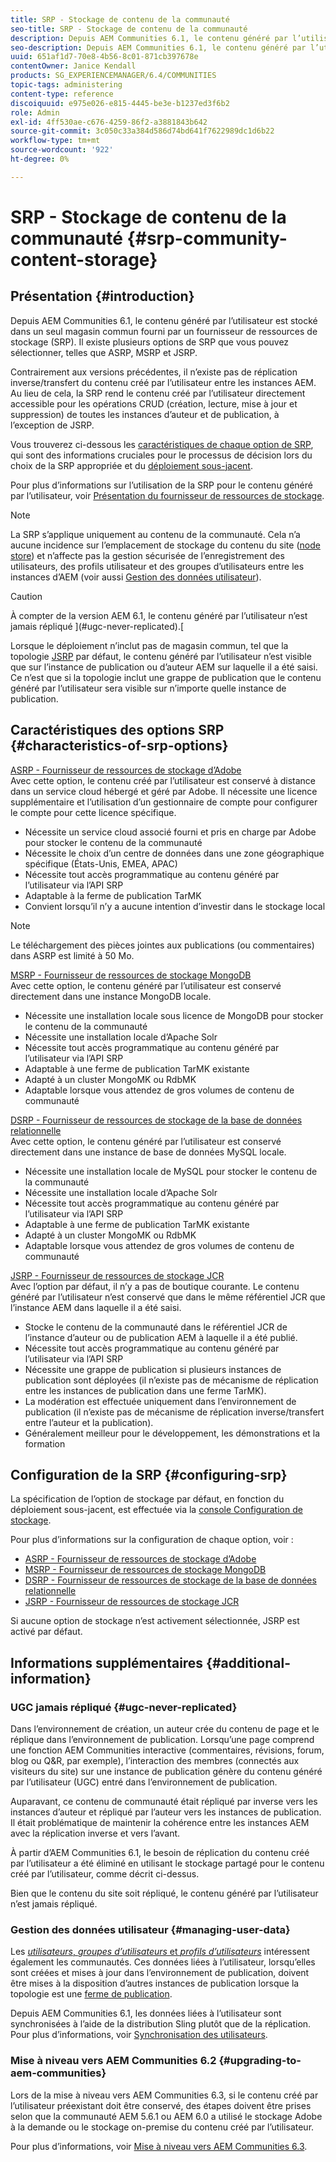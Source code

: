 ```yaml
---
title: SRP - Stockage de contenu de la communauté
seo-title: SRP - Stockage de contenu de la communauté
description: Depuis AEM Communities 6.1, le contenu généré par l’utilisateur est stocké dans un seul magasin commun fourni par un fournisseur de ressources de stockage (SRP).
seo-description: Depuis AEM Communities 6.1, le contenu généré par l’utilisateur est stocké dans un seul magasin commun fourni par un fournisseur de ressources de stockage (SRP).
uuid: 651af1d7-70e8-4b56-8c01-871cb397678e
contentOwner: Janice Kendall
products: SG_EXPERIENCEMANAGER/6.4/COMMUNITIES
topic-tags: administering
content-type: reference
discoiquuid: e975e026-e815-4445-be3e-b1237ed3f6b2
role: Admin
exl-id: 4ff530ae-c676-4259-86f2-a3881843b642
source-git-commit: 3c050c33a384d586d74bd641f7622989dc1d6b22
workflow-type: tm+mt
source-wordcount: '922'
ht-degree: 0%

---
```


# SRP - Stockage de contenu de la communauté {#srp-community-content-storage}

## Présentation {#introduction}

Depuis AEM Communities 6.1, le contenu généré par l’utilisateur est stocké dans un seul magasin commun fourni par un fournisseur de ressources de stockage (SRP). Il existe plusieurs options de SRP que vous pouvez sélectionner, telles que ASRP, MSRP et JSRP.

Contrairement aux versions précédentes, il n’existe pas de réplication inverse/transfert du contenu créé par l’utilisateur entre les instances AEM. Au lieu de cela, la SRP rend le contenu créé par l’utilisateur directement accessible pour les opérations CRUD (création, lecture, mise à jour et suppression) de toutes les instances d’auteur et de publication, à l’exception de JSRP.

Vous trouverez ci-dessous les [caractéristiques de chaque option de SRP](#characteristics-of-srp-options), qui sont des informations cruciales pour le processus de décision lors du choix de la SRP appropriée et du [déploiement sous-jacent](topologies.md).

Pour plus d’informations sur l’utilisation de la SRP pour le contenu généré par l’utilisateur, voir [Présentation du fournisseur de ressources de stockage](srp.md).

>[!NOTE]
>
>La SRP s’applique uniquement au contenu de la communauté. Cela n’a aucune incidence sur l’emplacement de stockage du contenu du site ([node store](../../help/sites-deploying/data-store-config.md)) et n’affecte pas la gestion sécurisée de l’enregistrement des utilisateurs, des profils utilisateur et des groupes d’utilisateurs entre les instances d’AEM (voir aussi [Gestion des données utilisateur](#managing-user-data)).

>[!CAUTION]
>
>À compter de la version AEM 6.1, le contenu généré par l’utilisateur n’est jamais répliqué ](#ugc-never-replicated).[
>
>Lorsque le déploiement n’inclut pas de magasin commun, tel que la topologie [JSRP](topologies.md#jsrp) par défaut, le contenu généré par l’utilisateur n’est visible que sur l’instance de publication ou d’auteur AEM sur laquelle il a été saisi. Ce n’est que si la topologie inclut une grappe de publication que le contenu généré par l’utilisateur sera visible sur n’importe quelle instance de publication.

## Caractéristiques des options SRP {#characteristics-of-srp-options}

[ASRP - Fournisseur de ressources de stockage d’Adobe](asrp.md)\
Avec cette option, le contenu créé par l’utilisateur est conservé à distance dans un service cloud hébergé et géré par Adobe. Il nécessite une licence supplémentaire et l’utilisation d’un gestionnaire de compte pour configurer le compte pour cette licence spécifique.

* Nécessite un service cloud associé fourni et pris en charge par Adobe pour stocker le contenu de la communauté
* Nécessite le choix d’un centre de données dans une zone géographique spécifique (États-Unis, EMEA, APAC)
* Nécessite tout accès programmatique au contenu généré par l’utilisateur via l’API SRP
* Adaptable à la ferme de publication TarMK
* Convient lorsqu’il n’y a aucune intention d’investir dans le stockage local

>[!NOTE]
>
>Le téléchargement des pièces jointes aux publications (ou commentaires) dans ASRP est limité à 50 Mo.

[MSRP - Fournisseur de ressources de stockage MongoDB](msrp.md)\
Avec cette option, le contenu généré par l’utilisateur est conservé directement dans une instance MongoDB locale.

* Nécessite une installation locale sous licence de MongoDB pour stocker le contenu de la communauté
* Nécessite une installation locale d’Apache Solr
* Nécessite tout accès programmatique au contenu généré par l’utilisateur via l’API SRP
* Adaptable à une ferme de publication TarMK existante
* Adapté à un cluster MongoMK ou RdbMK
* Adaptable lorsque vous attendez de gros volumes de contenu de communauté

[DSRP - Fournisseur de ressources de stockage de la base de données relationnelle](dsrp.md)\
Avec cette option, le contenu généré par l’utilisateur est conservé directement dans une instance de base de données MySQL locale.

* Nécessite une installation locale de MySQL pour stocker le contenu de la communauté
* Nécessite une installation locale d’Apache Solr
* Nécessite tout accès programmatique au contenu généré par l’utilisateur via l’API SRP
* Adaptable à une ferme de publication TarMK existante
* Adapté à un cluster MongoMK ou RdbMK
* Adaptable lorsque vous attendez de gros volumes de contenu de communauté

[JSRP - Fournisseur de ressources de stockage JCR](jsrp.md)\
Avec l’option par défaut, il n’y a pas de boutique courante. Le contenu généré par l’utilisateur n’est conservé que dans le même référentiel JCR que l’instance AEM dans laquelle il a été saisi.

* Stocke le contenu de la communauté dans le référentiel JCR de l’instance d’auteur ou de publication AEM à laquelle il a été publié.
* Nécessite tout accès programmatique au contenu généré par l’utilisateur via l’API SRP
* Nécessite une grappe de publication si plusieurs instances de publication sont déployées (il n’existe pas de mécanisme de réplication entre les instances de publication dans une ferme TarMK).
* La modération est effectuée uniquement dans l’environnement de publication (il n’existe pas de mécanisme de réplication inverse/transfert entre l’auteur et la publication).
* Généralement meilleur pour le développement, les démonstrations et la formation

## Configuration de la SRP {#configuring-srp}

La spécification de l’option de stockage par défaut, en fonction du déploiement sous-jacent, est effectuée via la [console Configuration de stockage](srp-config.md).

Pour plus d’informations sur la configuration de chaque option, voir :

* [ASRP - Fournisseur de ressources de stockage d’Adobe](asrp.md)
* [MSRP - Fournisseur de ressources de stockage MongoDB](msrp.md)
* [DSRP - Fournisseur de ressources de stockage de la base de données relationnelle](dsrp.md)
* [JSRP - Fournisseur de ressources de stockage JCR](jsrp.md)

Si aucune option de stockage n’est activement sélectionnée, JSRP est activé par défaut.

## Informations supplémentaires {#additional-information}

### UGC jamais répliqué {#ugc-never-replicated}

Dans l’environnement de création, un auteur crée du contenu de page et le réplique dans l’environnement de publication. Lorsqu’une page comprend une fonction AEM Communities interactive (commentaires, révisions, forum, blog ou Q&amp;R, par exemple), l’interaction des membres (connectés aux visiteurs du site) sur une instance de publication génère du contenu généré par l’utilisateur (UGC) entré dans l’environnement de publication.

Auparavant, ce contenu de communauté était répliqué par inverse vers les instances d’auteur et répliqué par l’auteur vers les instances de publication. Il était problématique de maintenir la cohérence entre les instances AEM avec la réplication inverse et vers l’avant.

À partir d’AEM Communities 6.1, le besoin de réplication du contenu créé par l’utilisateur a été éliminé en utilisant le stockage partagé pour le contenu créé par l’utilisateur, comme décrit ci-dessus.

Bien que le contenu du site soit répliqué, le contenu généré par l’utilisateur n’est jamais répliqué.

### Gestion des données utilisateur {#managing-user-data}

Les [*utilisateurs*, *groupes d’utilisateurs* et *profils d’utilisateurs*](users.md) intéressent également les communautés. Ces données liées à l’utilisateur, lorsqu’elles sont créées et mises à jour dans l’environnement de publication, doivent être mises à la disposition d’autres instances de publication lorsque la topologie est une [ferme de publication](../../help/sites-deploying/recommended-deploys.md#tarmk-farm).

Depuis AEM Communities 6.1, les données liées à l’utilisateur sont synchronisées à l’aide de la distribution Sling plutôt que de la réplication. Pour plus d’informations, voir [Synchronisation des utilisateurs](sync.md).

### Mise à niveau vers AEM Communities 6.2 {#upgrading-to-aem-communities}

Lors de la mise à niveau vers AEM Communities 6.3, si le contenu créé par l’utilisateur préexistant doit être conservé, des étapes doivent être prises selon que la communauté AEM 5.6.1 ou AEM 6.0 a utilisé le stockage Adobe à la demande ou le stockage on-premise du contenu créé par l’utilisateur.

Pour plus d’informations, voir [Mise à niveau vers AEM Communities 6.3](upgrade.md).
